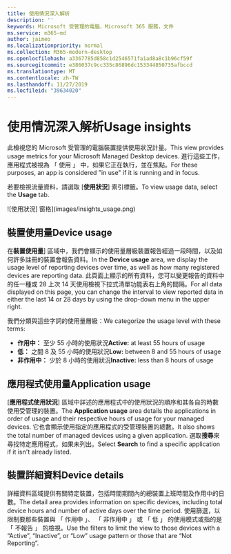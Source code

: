 ```yaml
---
title: 使用情況深入解析
description: ''
keywords: Microsoft 受管理的電腦，Microsoft 365 服務，文件
ms.service: m365-md
author: jaimeo
ms.localizationpriority: normal
ms.collection: M365-modern-desktop
ms.openlocfilehash: a3367785d858c1d2546571fa1ad8a8c1b96cf59f
ms.sourcegitcommit: e386037c9cc335c86896dc153344850735afbccd
ms.translationtype: MT
ms.contentlocale: zh-TW
ms.lasthandoff: 11/27/2019
ms.locfileid: "39634020"
---
```

# <a name="usage-insights"></a><span data-ttu-id="fd29e-103">使用情況深入解析</span><span class="sxs-lookup"><span data-stu-id="fd29e-103">Usage insights</span></span>
<span data-ttu-id="fd29e-104">此檢視您的 Microsoft 受管理的電腦裝置提供使用狀況計量。</span><span class="sxs-lookup"><span data-stu-id="fd29e-104">This view provides usage metrics for your Microsoft Managed Desktop devices.</span></span> <span data-ttu-id="fd29e-105">進行這些工作，應用程式被視為 「 使用 」 中，如果它正在執行，並在焦點。</span><span class="sxs-lookup"><span data-stu-id="fd29e-105">For these purposes, an app is considered "in use" if it is running and in focus.</span></span>

<span data-ttu-id="fd29e-106">若要檢視流量資料，請選取 [**使用狀況**] 索引標籤。</span><span class="sxs-lookup"><span data-stu-id="fd29e-106">To view usage data, select the **Usage** tab.</span></span>

![使用狀況] 窗格](images/insights_usage.png)

## <a name="device-usage"></a><span data-ttu-id="fd29e-108">裝置使用量</span><span class="sxs-lookup"><span data-stu-id="fd29e-108">Device usage</span></span>

<span data-ttu-id="fd29e-109">在**裝置使用量**] 區域中，我們會顯示的使用量層級裝置報告經過一段時間，以及如何許多註冊的裝置會報告資料。</span><span class="sxs-lookup"><span data-stu-id="fd29e-109">In the **Device usage** area, we display the usage level of reporting devices over time, as well as how many registered devices are reporting data.</span></span> <span data-ttu-id="fd29e-110">此頁面上顯示的所有資料，您可以變更報告的資料中的任一種或 28 上次 14 天使用檢視下拉式清單功能表右上角的間隔。</span><span class="sxs-lookup"><span data-stu-id="fd29e-110">For all data displayed on this page, you can change the interval to view reported data in either the last 14 or 28 days by using the drop-down menu in the upper right.</span></span>

<span data-ttu-id="fd29e-111">我們分類與這些字詞的使用量層級：</span><span class="sxs-lookup"><span data-stu-id="fd29e-111">We categorize the usage level with these terms:</span></span>

- <span data-ttu-id="fd29e-112">**作用中：** 至少 55 小時的使用狀況</span><span class="sxs-lookup"><span data-stu-id="fd29e-112">**Active:** at least 55 hours of usage</span></span>
- <span data-ttu-id="fd29e-113">**低：** 之間 8 及 55 小時的使用狀況</span><span class="sxs-lookup"><span data-stu-id="fd29e-113">**Low:** between 8 and 55 hours of usage</span></span>
- <span data-ttu-id="fd29e-114">**非作用中：** 少於 8 小時的使用狀況</span><span class="sxs-lookup"><span data-stu-id="fd29e-114">**Inactive:** less than 8 hours of usage</span></span>




## <a name="application-usage"></a><span data-ttu-id="fd29e-115">應用程式使用量</span><span class="sxs-lookup"><span data-stu-id="fd29e-115">Application usage</span></span>

<span data-ttu-id="fd29e-116">[**應用程式使用狀況**] 區域中詳述的應用程式中的使用狀況的順序和其各自的時數使用受管理的裝置。</span><span class="sxs-lookup"><span data-stu-id="fd29e-116">The **Application usage** area details the applications in order of usage and their respective hours of usage for your managed devices.</span></span> <span data-ttu-id="fd29e-117">它也會顯示使用指定的應用程式的受管理裝置的總數。</span><span class="sxs-lookup"><span data-stu-id="fd29e-117">It also shows the total number of managed devices using a given application.</span></span> <span data-ttu-id="fd29e-118">選取**搜尋**來尋找特定應用程式，如果未列出。</span><span class="sxs-lookup"><span data-stu-id="fd29e-118">Select **Search** to find a specific application if it isn't already listed.</span></span>


## <a name="device-details"></a><span data-ttu-id="fd29e-119">裝置詳細資料</span><span class="sxs-lookup"><span data-stu-id="fd29e-119">Device details</span></span>
<span data-ttu-id="fd29e-120">詳細資料區域提供有關特定裝置，包括時間期間內的總裝置上班時間及作用中的日數。</span><span class="sxs-lookup"><span data-stu-id="fd29e-120">The detail area provides information on specific devices, including total device hours and number of active days over the time period.</span></span> <span data-ttu-id="fd29e-121">使用篩選，以限制要那些裝置與 「 作用中 」、 「 非作用中 」 或 「 低 」 的使用模式或指的是 「 不報告 」 的檢視。</span><span class="sxs-lookup"><span data-stu-id="fd29e-121">Use the filters to limit the view to those devices with a “Active”, “Inactive”, or “Low” usage pattern or those that are “Not Reporting”.</span></span> 